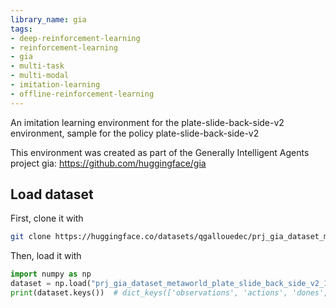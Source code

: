 ```yaml
---
library_name: gia
tags:
- deep-reinforcement-learning
- reinforcement-learning
- gia
- multi-task
- multi-modal
- imitation-learning
- offline-reinforcement-learning
---
```


An imitation learning environment for the plate-slide-back-side-v2 environment, sample for the policy plate-slide-back-side-v2 

This environment was created as part of the Generally Intelligent Agents project gia: https://github.com/huggingface/gia 




## Load dataset

First, clone it with

```sh
git clone https://huggingface.co/datasets/qgallouedec/prj_gia_dataset_metaworld_plate_slide_back_side_v2_1111
```

Then, load it with

```python
import numpy as np
dataset = np.load("prj_gia_dataset_metaworld_plate_slide_back_side_v2_1111/dataset.npy", allow_pickle=True).item()
print(dataset.keys())  # dict_keys(['observations', 'actions', 'dones', 'rewards'])
```

    